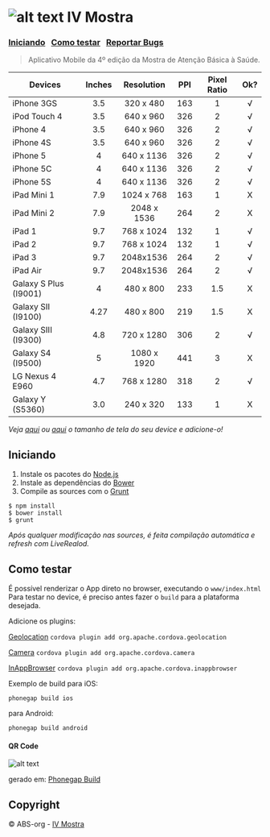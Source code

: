 ![alt text](https://raw.github.com/danielfeelfine/ivmostra-app/master/icon.png "IV Mostra") IV Mostra
============
### [Iniciando](#iniciando)  &nbsp; [Como testar](#como-testar)  &nbsp; [Reportar Bugs](https://github.com/ABS-org/ivmostra-app/search?q=&type=Issues)

> Aplicativo Mobile da 4º edição da Mostra de Atenção Básica à Saúde.


| **Devices**            | **Inches**    | **Resolution**  | **PPI** | **Pixel Ratio** | **Ok?** |
| ---------------------- |:-------------:|:---------------:|:-------:|:---------------:|:-------:|
| iPhone 3GS             | 3.5           | 320 x 480       | 163     | 1               |√        |
| iPod Touch 4           | 3.5           | 640 x 960       | 326     | 2               |√        |
| iPhone 4               | 3.5           | 640 x 960       | 326     | 2               |√        |
| iPhone 4S              | 3.5           | 640 x 960       | 326     | 2               |√        |
| iPhone 5               | 4             | 640 x 1136      | 326     | 2               |√        |
| iPhone 5C              | 4             | 640 x 1136      | 326     | 2               |√        |
| iPhone 5S              | 4             | 640 x 1136      | 326     | 2               |√        |
| iPad Mini 1            | 7.9           | 1024 x 768      | 163     | 1               |X        |
| iPad Mini 2            | 7.9           | 2048 x 1536     | 264     | 2               |X        |
| iPad 1                 | 9.7           | 768 x 1024      | 132     | 1               |√        |
| iPad 2                 | 9.7           | 768 x 1024      | 132     | 1               |√        |
| iPad 3                 | 9.7           | 2048x1536       | 264     | 2               |√        |
| iPad Air               | 9.7           | 2048x1536       | 264     | 2               |√        |
| Galaxy S Plus (I9001)  | 4             | 480 x 800       | 233     | 1.5             |X        |
| Galaxy SII (I9100)     | 4.27          | 480 x 800       | 219     | 1.5             |X        |
| Galaxy SIII (I9300)    | 4.8           | 720 x 1280      | 306     | 2               |√        |
| Galaxy S4 (I9500)      | 5             | 1080 x 1920     | 441     | 3               |X        |
| LG Nexus 4 E960        | 4.7           | 768 x 1280      | 318     | 2               |√        |
| Galaxy Y (S5360)       | 3.0           | 240 x 320       | 133     | 1               |X        |

*Veja [aqui](http://mobile.smashingmagazine.com/2013/03/21/responsive-web-design-with-physical-units/) ou [aqui](http://en.wikipedia.org/wiki/List_of_displays_by_pixel_density) o tamanho de tela do seu device e adicione-o!*


## Iniciando

1. Instale os pacotes do [Node.js](http://nodejs.org/)
2. Instale as dependências do [Bower](http://bower.io/)
3. Compile as sources com o [Grunt](http://gruntjs.com/)

```
$ npm install
$ bower install
$ grunt
```

*Após qualquer modificação nas sources, é feita compilação automática e refresh com LiveRealod.*


## Como testar

É possível renderizar o App direto no browser, executando o ```www/index.html```
Para testar no device, é preciso antes fazer o ```build``` para a plataforma desejada.


Adicione os plugins:

[Geolocation](https://cordova.apache.org/docs/en/3.0.0/cordova_geolocation_geolocation.md.html)
```cordova plugin add org.apache.cordova.geolocation```

[Camera](https://cordova.apache.org/docs/en/3.0.0/cordova_camera_camera.md.html)
```cordova plugin add org.apache.cordova.camera```

[InAppBrowser](http://cordova.apache.org/docs/en/3.0.0/cordova_inappbrowser_inappbrowser.md.html)
```cordova plugin add org.apache.cordova.inappbrowser```

Exemplo de build para iOS:

```phonegap build ios```

para Android:

```phonegap build android```

#### QR Code
![alt text](https://raw.github.com/danielfeelfine/ivmostra-app/master/QRCode.png "QR Code")

gerado em: [Phonegap Build](https://build.phonegap.com/apps/765810/builds)

## Copyright

© ABS-org - [IV Mostra](http://www.mostrasaude.net/)
